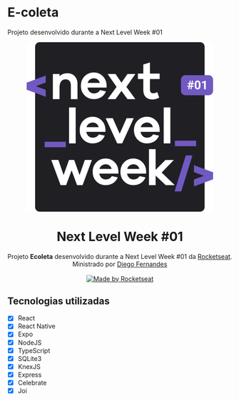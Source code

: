 # E-coleta
Projeto desenvolvido durante a Next Level Week #01


<p  align="center"><img src="web/src/assets/nlw-logo.svg" alt="Logo Next Level Week" align="center"></img></p>

<h1 align="center">Next Level Week #01</h1>
<p  align="center">Projeto <strong>Ecoleta</strong> desenvolvido durante a Next Level Week #01 da <a  href="https://rocketseat.com.br">Rocketseat</a>. Ministrado por <a href="https://github.com/diego3g"> Diego Fernandes </a></p>
<p  align="center"><a  href="https://rocketseat.com.br" align="center"><img alt="Made by Rocketseat" src="https://img.shields.io/badge/made%20by-Rocketseat-%237159C1" align="center"></a></p>

## Tecnologias utilizadas
- [x] React
- [x] React Native
- [x] Expo
- [x] NodeJS
- [x] TypeScript
- [x] SQLite3
- [x] KnexJS
- [x] Express
- [x] Celebrate 
- [x] Joi
